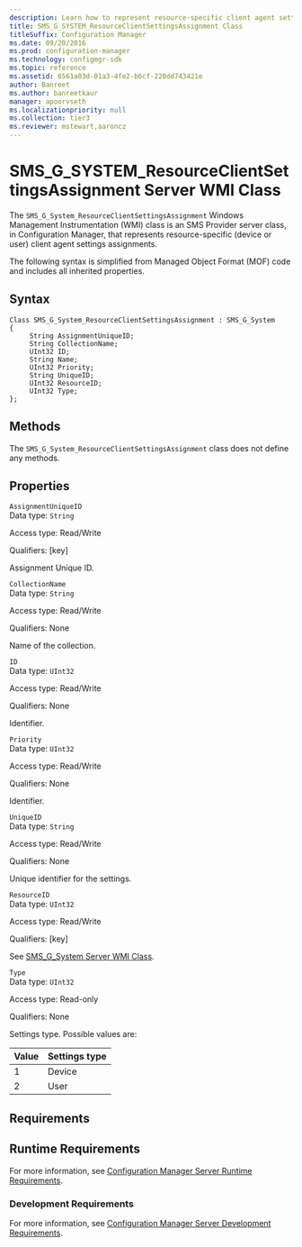 ```yaml
---
description: Learn how to represent resource-specific client agent settings assignments in Configuration Manager.
title: SMS_G_SYSTEM_ResourceClientSettingsAssignment Class
titleSuffix: Configuration Manager
ms.date: 09/20/2016
ms.prod: configuration-manager
ms.technology: configmgr-sdk
ms.topic: reference
ms.assetid: 6561a03d-01a3-4fe2-b6cf-220dd743421e
author: Banreet
ms.author: banreetkaur
manager: apoorvseth
ms.localizationpriority: null
ms.collection: tier3
ms.reviewer: mstewart,aaroncz 
---
```

# SMS_G_SYSTEM_ResourceClientSettingsAssignment Server WMI Class
The `SMS_G_System_ResourceClientSettingsAssignment` Windows Management Instrumentation (WMI) class is an SMS Provider server class, in Configuration Manager, that represents resource-specific (device or user) client agent settings assignments.  

 The following syntax is simplified from Managed Object Format (MOF) code and includes all inherited properties.  

## Syntax  

```  
Class SMS_G_System_ResourceClientSettingsAssignment : SMS_G_System  
{  
     String AssignmentUniqueID;  
     String CollectionName;  
     UInt32 ID;  
     String Name;  
     UInt32 Priority;  
     String UniqueID;  
     UInt32 ResourceID;  
     UInt32 Type;  
};  
```  

## Methods  
 The `SMS_G_System_ResourceClientSettingsAssignment` class does not define any methods.  

## Properties  
 `AssignmentUniqueID`  
 Data type: `String`  

 Access type: Read/Write  

 Qualifiers: [key]  

 Assignment Unique ID.  

 `CollectionName`  
 Data type: `String`  

 Access type: Read/Write  

 Qualifiers: None  

 Name of the collection.  

 `ID`  
 Data type: `UInt32`  

 Access type: Read/Write  

 Qualifiers: None  

 Identifier.  

 `Priority`  
 Data type: `UInt32`  

 Access type: Read/Write  

 Qualifiers: None  

 Identifier.  

 `UniqueID`  
 Data type: `String`  

 Access type: Read/Write  

 Qualifiers: None  

 Unique identifier for the settings.  

 `ResourceID`  
 Data type: `UInt32`  

 Access type: Read/Write  

 Qualifiers: [key]  

 See [SMS_G_System Server WMI Class](../../../../../develop/reference/core/clients/manage/sms_g_system-server-wmi-class.md).  

 `Type`  
 Data type: `UInt32`  

 Access type: Read-only  

 Qualifiers: None  

 Settings type. Possible values are:  

|Value|Settings type|  
|-|-|  
|1|Device|  
|2|User|  

## Requirements  

## Runtime Requirements  
 For more information, see [Configuration Manager Server Runtime Requirements](../../../../../develop/core/reqs/server-runtime-requirements.md).  

### Development Requirements  
 For more information, see [Configuration Manager Server Development Requirements](../../../../../develop/core/reqs/server-development-requirements.md).  
